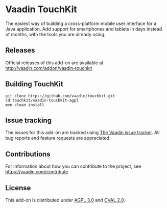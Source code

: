 # Vaadin TouchKit

The easiest way of building a cross-platform mobile user interface for a Java application. Add support for smartphones and tablets in days instead of months, with the tools you are already using.

## Releases

Official releases of this add-on are available at http://vaadin.com/addon/vaadin-touchkit

## Building TouchKit

    git clone https://github.com/vaadin/touchkit.git
    cd touchkit/vaadin-touchkit-agpl
    mvn clean install

## Issue tracking

The issues for this add-on are tracked using [The Vaadin issue tracker](http://dev.vaadin.com/query?status=%21closed&component=TouchKit+add-on). All bug reports and feature requests are appreciated. 

## Contributions

For information about how you can contribute to the project, see https://vaadin.com/contribute

## License

This add-on is distributed under [AGPL 3.0](http://www.gnu.org/licenses/agpl-3.0.html) and [CVAL 2.0](https://vaadin.com/license/cval-2.0).
